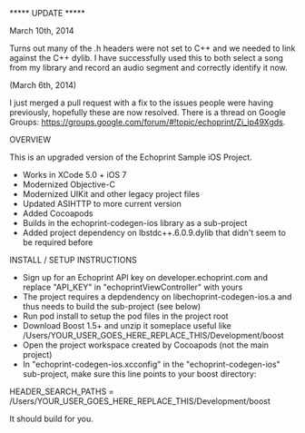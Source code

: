 ***** UPDATE *****

March 10th, 2014

Turns out many of the .h headers were not set to C++ and we needed to link against the C++ dylib. I have successfully used this to both select a song from my library and record an audio segment and correctly identify it now. 

(March 6th, 2014)

I just merged a pull request with a fix to the issues people were having previously, hopefully these are now resolved.
 There is a thread on Google Groups: https://groups.google.com/forum/#!topic/echoprint/Zi_ip49Xgds.


OVERVIEW

This is an upgraded version of the Echoprint Sample iOS Project.

- Works in XCode 5.0 + iOS 7
- Modernized Objective-C
- Modernized UIKit and other legacy project files
- Updated ASIHTTP to more current version
- Added Cocoapods
- Builds in the echoprint-codegen-ios library as a sub-project
- Added project dependency on lbstdc++.6.0.9.dylib that didn't seem to be required before

INSTALL / SETUP INSTRUCTIONS

- Sign up for an Echoprint API key on developer.echoprint.com and replace "API_KEY" in "echoprintViewController" with yours
- The project requires a depdendency on libechoprint-codegen-ios.a and thus needs to build the sub-project (see below)
- Run pod install to setup the pod files in the project root
- Download Boost 1.5+ and unzip it someplace useful like /Users/YOUR_USER_GOES_HERE_REPLACE_THIS/Development/boost
- Open the project workspace created by Cocoapods (not the main project)
- In "echoprint-codegen-ios.xcconfig" in the "echoprint-codegen-ios" sub-project, make sure this line points to your boost directory:

HEADER_SEARCH_PATHS = /Users/YOUR_USER_GOES_HERE_REPLACE_THIS/Development/boost

It should build for you. 


